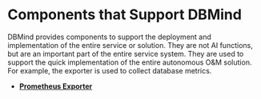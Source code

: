 # Components that Support DBMind<a name="EN-US_TOPIC_0000001199301632"></a>

DBMind provides components to support the deployment and implementation of the entire service or solution. They are not AI functions, but are an important part of the entire service system. They are used to support the quick implementation of the entire autonomous O&M solution. For example, the exporter is used to collect database metrics.

-   **[Prometheus Exporter](prometheus-exporter.md)**  


